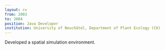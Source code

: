```yaml
---
layout: cv
from: 2003
to: 2004
position: Java Developer
institution: University of Neuchâtel, Department of Plant Ecology (CH) 
---
```


Developed a spatial simulation environment.




